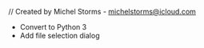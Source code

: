 //  Created by Michel Storms - michelstorms@icloud.com

- Convert to Python 3
- Add file selection dialog
